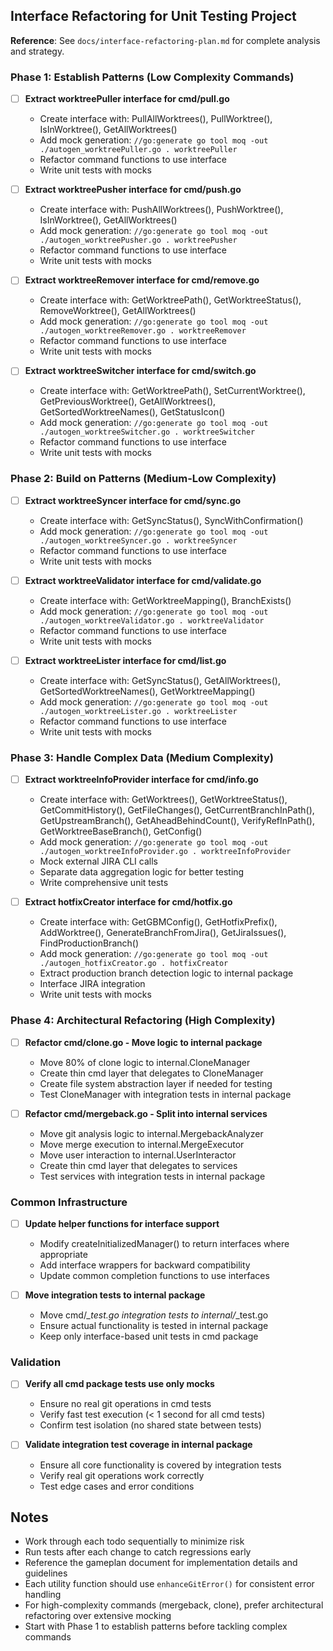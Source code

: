 ## Interface Refactoring for Unit Testing Project

**Reference**: See `docs/interface-refactoring-plan.md` for complete analysis and strategy.

### Phase 1: Establish Patterns (Low Complexity Commands)


- [ ] **Extract worktreePuller interface for cmd/pull.go**
  - Create interface with: PullAllWorktrees(), PullWorktree(), IsInWorktree(), GetAllWorktrees()
  - Add mock generation: `//go:generate go tool moq -out ./autogen_worktreePuller.go . worktreePuller`
  - Refactor command functions to use interface
  - Write unit tests with mocks

- [ ] **Extract worktreePusher interface for cmd/push.go**
  - Create interface with: PushAllWorktrees(), PushWorktree(), IsInWorktree(), GetAllWorktrees()
  - Add mock generation: `//go:generate go tool moq -out ./autogen_worktreePusher.go . worktreePusher`
  - Refactor command functions to use interface
  - Write unit tests with mocks

- [ ] **Extract worktreeRemover interface for cmd/remove.go**
  - Create interface with: GetWorktreePath(), GetWorktreeStatus(), RemoveWorktree(), GetAllWorktrees()
  - Add mock generation: `//go:generate go tool moq -out ./autogen_worktreeRemover.go . worktreeRemover`
  - Refactor command functions to use interface
  - Write unit tests with mocks

- [ ] **Extract worktreeSwitcher interface for cmd/switch.go**
  - Create interface with: GetWorktreePath(), SetCurrentWorktree(), GetPreviousWorktree(), GetAllWorktrees(), GetSortedWorktreeNames(), GetStatusIcon()
  - Add mock generation: `//go:generate go tool moq -out ./autogen_worktreeSwitcher.go . worktreeSwitcher`
  - Refactor command functions to use interface
  - Write unit tests with mocks

### Phase 2: Build on Patterns (Medium-Low Complexity)

- [ ] **Extract worktreeSyncer interface for cmd/sync.go**
  - Create interface with: GetSyncStatus(), SyncWithConfirmation()
  - Add mock generation: `//go:generate go tool moq -out ./autogen_worktreeSyncer.go . worktreeSyncer`
  - Refactor command functions to use interface
  - Write unit tests with mocks

- [ ] **Extract worktreeValidator interface for cmd/validate.go**
  - Create interface with: GetWorktreeMapping(), BranchExists()
  - Add mock generation: `//go:generate go tool moq -out ./autogen_worktreeValidator.go . worktreeValidator`
  - Refactor command functions to use interface
  - Write unit tests with mocks

- [ ] **Extract worktreeLister interface for cmd/list.go**
  - Create interface with: GetSyncStatus(), GetAllWorktrees(), GetSortedWorktreeNames(), GetWorktreeMapping()
  - Add mock generation: `//go:generate go tool moq -out ./autogen_worktreeLister.go . worktreeLister`
  - Refactor command functions to use interface
  - Write unit tests with mocks

### Phase 3: Handle Complex Data (Medium Complexity)

- [ ] **Extract worktreeInfoProvider interface for cmd/info.go**
  - Create interface with: GetWorktrees(), GetWorktreeStatus(), GetCommitHistory(), GetFileChanges(), GetCurrentBranchInPath(), GetUpstreamBranch(), GetAheadBehindCount(), VerifyRefInPath(), GetWorktreeBaseBranch(), GetConfig()
  - Add mock generation: `//go:generate go tool moq -out ./autogen_worktreeInfoProvider.go . worktreeInfoProvider`
  - Mock external JIRA CLI calls
  - Separate data aggregation logic for better testing
  - Write comprehensive unit tests

- [ ] **Extract hotfixCreator interface for cmd/hotfix.go**
  - Create interface with: GetGBMConfig(), GetHotfixPrefix(), AddWorktree(), GenerateBranchFromJira(), GetJiraIssues(), FindProductionBranch()
  - Add mock generation: `//go:generate go tool moq -out ./autogen_hotfixCreator.go . hotfixCreator`
  - Extract production branch detection logic to internal package
  - Interface JIRA integration
  - Write unit tests with mocks

### Phase 4: Architectural Refactoring (High Complexity)

- [ ] **Refactor cmd/clone.go - Move logic to internal package**
  - Move 80% of clone logic to internal.CloneManager
  - Create thin cmd layer that delegates to CloneManager
  - Create file system abstraction layer if needed for testing
  - Test CloneManager with integration tests in internal package

- [ ] **Refactor cmd/mergeback.go - Split into internal services**
  - Move git analysis logic to internal.MergebackAnalyzer
  - Move merge execution to internal.MergeExecutor  
  - Move user interaction to internal.UserInteractor
  - Create thin cmd layer that delegates to services
  - Test services with integration tests in internal package

### Common Infrastructure

- [ ] **Update helper functions for interface support**
  - Modify createInitializedManager() to return interfaces where appropriate
  - Add interface wrappers for backward compatibility
  - Update common completion functions to use interfaces

- [ ] **Move integration tests to internal package**
  - Move cmd/*_test.go integration tests to internal/*_test.go
  - Ensure actual functionality is tested in internal package
  - Keep only interface-based unit tests in cmd package

### Validation

- [ ] **Verify all cmd package tests use only mocks**
  - Ensure no real git operations in cmd tests
  - Verify fast test execution (< 1 second for all cmd tests)
  - Confirm test isolation (no shared state between tests)

- [ ] **Validate integration test coverage in internal package**
  - Ensure all core functionality is covered by integration tests
  - Verify real git operations work correctly
  - Test edge cases and error conditions

## Notes

- Work through each todo sequentially to minimize risk
- Run tests after each change to catch regressions early
- Reference the gameplan document for implementation details and guidelines
- Each utility function should use `enhanceGitError()` for consistent error handling
- For high-complexity commands (mergeback, clone), prefer architectural refactoring over extensive mocking
- Start with Phase 1 to establish patterns before tackling complex commands
